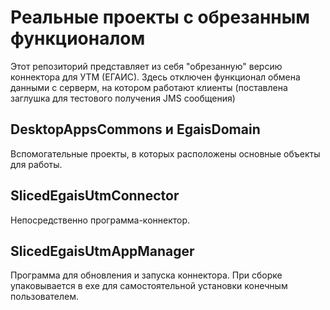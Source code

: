 # Реальные проекты с обрезанным функционалом

Этот репозиторий представляет из себя "обрезанную" версию коннектора для УТМ (ЕГАИС).
Здесь отключен функционал обмена данными с серверм, на котором работают клиенты (поставлена заглушка для тестового получения JMS сообщения)

## DesktopAppsCommons и EgaisDomain
Вспомогательные проекты, в которых расположены основные объекты для работы.

## SlicedEgaisUtmConnector
Непосредственно программа-коннектор.

## SlicedEgaisUtmAppManager
Программа для обновления и запуска коннектора. При сборке упаковывается в exe для самостоятельной установки конечным пользователем.
